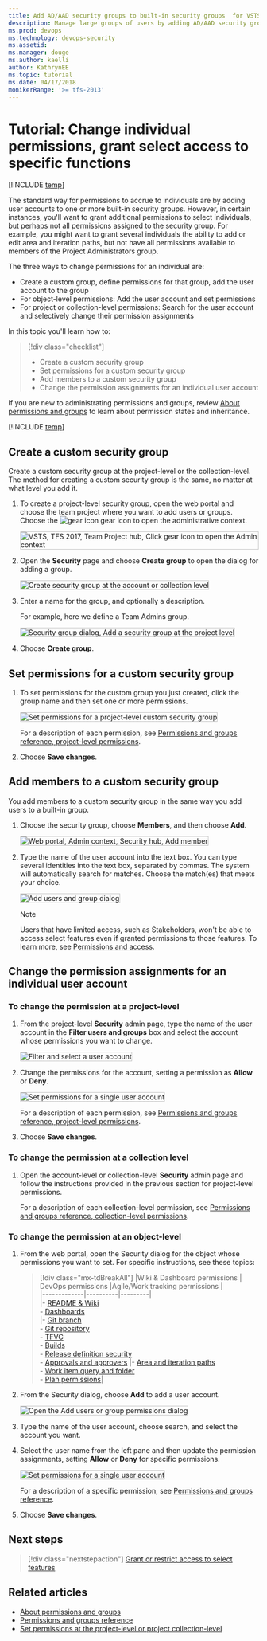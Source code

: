 ```yaml
---
title: Add AD/AAD security groups to built-in security groups  for VSTS & TFS
description: Manage large groups of users by adding AD/AAD security groups to built-in security groups 
ms.prod: devops
ms.technology: devops-security
ms.assetid: 
ms.manager: douge
ms.author: kaelli
author: KathrynEE
ms.topic: tutorial
ms.date: 04/17/2018
monikerRange: '>= tfs-2013'
---
```

# Tutorial: Change individual permissions, grant select access to specific functions

[!INCLUDE [temp](../../_shared/version-vsts-tfs-all-versions.md)]

The standard way for permissions to accrue to individuals are by adding user accounts to one or more built-in security groups. However, in certain instances, you'll want to grant additional permissions to select individuals, but perhaps not all permissions assigned to the security group. For example, you might want to grant several individuals the ability to add or edit area and iteration paths, but not have all permissions available to members of the Project Administrators group.

The three ways to change permissions for an individual are:

- Create a custom group, define permissions for that group, add the user account to the group
- For object-level permissions: Add the user account and set permissions
- For project or collection-level permissions: Search for the user account and selectively change their permission assignments

In this topic you'll learn how to:
> [!div class="checklist"]
> * Create a custom security group 
> * Set permissions for a custom security group 
> * Add members to a custom security group 
> * Change the permission assignments for an individual user account  

If you are new to administrating permissions and groups, review [About permissions and groups](about-permissions.md) to learn about permission states and inheritance.

[!INCLUDE [temp](../../_shared/image-differences.md)]

<a id="create-custom-group" />

## Create a custom security group

Create a custom security group at the project-level or the collection-level. The method for creating a custom security group is the same, no matter at what level you add it. 

1. To create a project-level security group, open the web portal and choose the team project where you want to add users or groups. Choose the ![gear icon](../../_img/icons/gear-icon.png) gear icon to open the administrative context.

    <img src="_img/add-users/choose-team-project-click-gear-icon.png" alt="VSTS, TFS 2017, Team Project hub, Click gear icon to open the Admin context" style="border: 1px solid #C3C3C3;" /> 

2. Open the **Security** page and choose **Create group** to open the dialog for adding a group.

    <img src="_img/change-individual-permissions/create-group-open-dialog.png" alt="Create security group at the account or collection level" style="border: 1px solid #C3C3C3;" /> 

3. Enter a name for the group, and optionally a description.

    For example, here we define a Team Admins group.

    <img src="_img/change-individual-permissions/create-project-level-group-dialog.png" alt="Security group dialog, Add a security group at the project level" style="border: 1px solid #C3C3C3;" />

4. Choose **Create group**.

<a id="set-permissions-custom-group" />

## Set permissions for a custom security group

1. To set permissions for the custom group you just created, click the group name and then set one or more permissions.

    <img src="_img/change-individual-permissions/team-admin-group-set-permissions.png" alt="Set permissions for a project-level custom security group" style="border: 1px solid #C3C3C3;" /> 

    For a description of each permission, see [Permissions and groups reference, project-level permissions](permissions.md#project-level-permissions).

2. Choose **Save changes**.

<a id="add-members-custom-group" />

## Add members to a custom security group

You add members to a custom security group in the same way you add users to a built-in group. 

1. Choose the security group, choose **Members**, and then choose **Add**.

    <img src="_img/change-individual-permissions/team-admin-group-add-members.png" alt="Web portal, Admin context, Security hub, Add member" style="border: 1px solid #C3C3C3;" /> 

2. Type the name of the user account into the text box. You can type several identities into the text box, separated by commas. The system will automatically search for matches. Choose the match(es) that meets your choice.

    <img src="_img/project-level-permissions-add-a-user.png" alt="Add users and group dialog" style="border: 1px solid #C3C3C3;" />

    > [!NOTE]
    > Users that have limited access, such as Stakeholders, won't be able to access select features even if granted permissions to those features. To learn more, see [Permissions and access](permissions-access.md).

## Change the permission assignments for an individual user account

### To change the permission at a project-level

1. From the project-level **Security** admin page, type the name of the user account in the **Filter users and groups** box and select the account whose permissions you want to change.

    <img src="_img/change-individual-permissions/filter-user-account.png" alt="Filter and select a user account" style="border: 1px solid #C3C3C3;" /> 

2. Change the permissions for the account, setting a permission as **Allow** or **Deny**.

    <img src="_img/change-individual-permissions/set-individual-permissions.png" alt="Set permissions for a single user account" style="border: 1px solid #C3C3C3;" /> 

    For a description of each permission, see [Permissions and groups reference, project-level permissions](permissions.md#project-level-permissions).

3. Choose **Save changes**.

### To change the permission at a collection level

1. Open the account-level or collection-level **Security** admin page and follow the instructions provided in the previous section for project-level permissions.

    For a description of each collection-level permission, see [Permissions and groups reference, collection-level permissions](permissions.md#collection-level).

### To change the permission at an object-level

1. From the web portal, open the Security dialog for the object whose permissions you want to set. For specific instructions, see these topics:

	> [!div class="mx-tdBreakAll"]
	> |Wiki & Dashboard permissions | DevOps permissions  |Agile/Work tracking permissions |  
	> |-------------|----------|---------|   
	> |- [README & Wiki](../../project/wiki/manage-readme-wiki-permissions.md)<br/>- [Dashboards](../../report/dashboards/dashboard-permissions.md)<br/> |- [Git branch](../../git/branch-permissions.md)<br/>- [Git repository](set-git-tfvc-repository-permissions.md)<br/>- [TFVC](set-git-tfvc-repository-permissions.md)<br/>- [Builds](../../pipelines/policies/set-permissions.md)<br/>- [Release definition security](../../pipelines/policies/set-permissions.md)<br/>- [Approvals and approvers](../../pipelines/release/approvals/index.md) |- [Area and iteration paths](../../organizations/security/set-permissions-access-work-tracking.md)<br/>- [Work item query and folder](../../work/track/set-query-permissions.md)<br/>- [Plan permissions](set-permissions-access-work-tracking.md#plan-permissions)|  

2. From the Security dialog, choose **Add** to add a user account. 

	<img src="_img/change-individual-permissions/security-dialog-add-user-account-button.png" alt="Open the Add users or group permissions dialog" style="border: 1px solid #C3C3C3;" />

3. Type the name of the user account, choose search, and select the account you want.

4. Select the user name from the left pane and then update the permission assignments, setting **Allow** or **Deny** for specific permissions. 

    <img src="_img/change-individual-permissions/set-permissions-individual-object-level.png" alt="Set permissions for a single user account" style="border: 1px solid #C3C3C3;" />

    For a description of a specific permission, see [Permissions and groups reference](permissions.md).

5. Choose **Save changes**.

## Next steps

> [!div class="nextstepaction"]
> [Grant or restrict access to select features](restrict-access.md)

## Related articles

- [About permissions and groups](about-permissions.md)
- [Permissions and groups reference](permissions.md)
- [Set permissions at the project-level or project collection-level](set-project-collection-level-permissions.md)


<!--
You can do a search on an individual user and change one of their permissions. However, the preferred method  

User Voice requests: 
* Hide Work Item Types (WITs) based on permission/security group


Recommended permissions 
Team Admins - allow to create area and iteration paths; shared queries. 
-->
